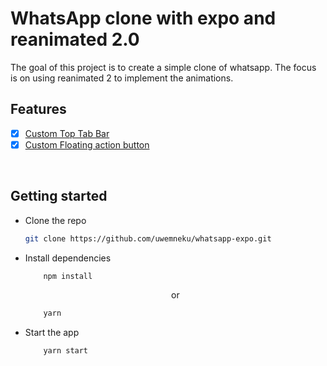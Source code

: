 # WhatsApp clone with expo and reanimated 2.0

The goal of this project is to create a simple clone of whatsapp. The focus is on using reanimated 2 to implement the animations.

## Features

- [X] [Custom Top Tab Bar](./src/screens/Tab/index.tsx)
- [X] [Custom Floating action button](./src/screens/Tab/components/FAB.tsx)

<br/>

## Getting started

- Clone the repo
  
    ```bash
    git clone https://github.com/uwemneku/whatsapp-expo.git
    ```

- Install dependencies
  
    ```bash
        npm install
    ```
    <p align="center"> or </p>

    ```bash
        yarn
    ```

- Start the app
  
    ```bash
        yarn start
    ```